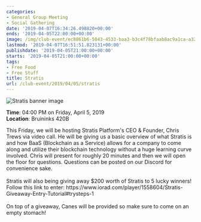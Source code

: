 ```yaml
---
categories:
- General Group Meeting
- Social Gathering
date: '2019-04-07T16:34:26.498820+00:00'
ends: '2019-04-05T22:00:00+00:00'
image: /img/club-event/ec8861b6-5043-4533-baa3-b3c4f78bfaab8ac9a1ca-a321-4f1a-92dd-504109d50b90.png
lastmod: '2019-04-07T16:51:51.823131+00:00'
publishdate: '2019-04-05T21:00:00+00:00'
starts: '2019-04-05T21:00:00+00:00'
tags:
- Free Food
- Free Stuff
title: Stratis
url: /club-event/2019/04/05/stratis
---
```


<img src="/img/club-event/ec8861b6-5043-4533-baa3-b3c4f78bfaab8ac9a1ca-a321-4f1a-92dd-504109d50b90.png" alt="Stratis banner image" /><br>
    <p class="eventInfo">
        <strong>Time</strong>: 04:00 PM on Friday, April  5, 2019<br>
        <strong>Location</strong>: Bruininks 420B
    </p>
    <div class="" data-block="true" data-editor="b2b3v" data-offset-key="bcb0c-0-0">
<div class="_1mf _1mj" data-offset-key="bcb0c-0-0"><span data-offset-key="bcb0c-0-0"><span data-text="true">This Friday, we will be hosting Stratis Platform's CEO &amp; Founder, Chris Trews via video call. He will be giving us a basic overview of what Stratis is and how BaaS (Blockchain as a Service) allows for a company to come along and utilize their blockchain technology without a huge learning curve involved. Chris will present for roughly 20 minutes and then we will open the floor for questions. Questions can be posted on our Discord for convenience sake.</span></span></div>
</div>
<div class="" data-block="true" data-editor="b2b3v" data-offset-key="19r1t-0-0">
<div class="_1mf _1mj" data-offset-key="19r1t-0-0"><span data-offset-key="19r1t-0-0">&nbsp;</span></div>
</div>
<div class="" data-block="true" data-editor="b2b3v" data-offset-key="f6mqm-0-0">
<div class="_1mf _1mj" data-offset-key="f6mqm-0-0"><span data-offset-key="f6mqm-0-0"><span data-text="true">Stratis will also being giving away $200 worth of Stratis to 5 lucky winners! Follow this link to enter: https://www.iorad.com/player/1558604/Stratis-Giveaway-Entry-Tutorial#trysteps-1</span></span></div>
</div>
<div class="" data-block="true" data-editor="b2b3v" data-offset-key="1l8ov-0-0">
<div class="_1mf _1mj" data-offset-key="1l8ov-0-0"><span data-offset-key="1l8ov-0-0">&nbsp;</span></div>
</div>
<div class="" data-block="true" data-editor="b2b3v" data-offset-key="9fh2e-0-0">
<div class="_1mf _1mj" data-offset-key="9fh2e-0-0"><span data-offset-key="9fh2e-0-0"><span data-text="true">On top of a giveaway, Canes will be provided so make sure to come on an empty stomach!</span></span></div>
</div>